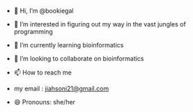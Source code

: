 - 👋 Hi, I’m @bookiegal
- 👀 I’m interested in figuring out my way in the vast jungles of programming 
- 🌱 I’m currently learning bioinformatics
- 💞️ I’m looking to collaborate on bioinformatics
- 📫 How to reach me
- my email : jiahsoni21@gmail.com

- 😄 Pronouns: she/her



<!---
bookiegal/bookiegal is a ✨ special ✨ repository because its `README.md` (this file) appears on your GitHub profile.
You can click the Preview link to take a look at your changes.
--->
